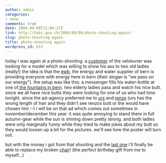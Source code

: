 ```yaml
---
author: admin
categories:
- none
comments: true
date: 2004-09-09T21:04:17Z
link: http://habi.gna.ch/2004/09/09/photo-shooting-again/
slug: photo-shooting-again
title: photo-shooting again
wordpress_id: 613
---
```


today i was again at a photo-shooting. a [customer](http://www.polyconsult.ch/) of the velokurier was looking for a model which was willing to show his ass to two old ladies (really!)
the idea is that the [ewb](http://www.ewb.ch/ww/de/pub/index.htm), the energy and water supplier of bern is providing everyone with energy here in bern (their slogan is "we pass on our energy"). the setup was like this: a messenger fills his water-bottle at one of[ the fountains in bern](http://images.google.com/images?hl=en&lr=&ie=UTF-8&c2coff=1&q=brunnen+bern&btnG=Search). two elderly ladies pass and watch his nice butt. since we all have nice butts they were looking for one of us who had time tonight.
since the ad-agency preferred me to [urs](http://habi.gna.ch/pics/Passfahrt/Images/22.jpg) and [renzo](http://habi.gna.ch/pics/SUICMC03/Pages/23.html) (urs has the wrong length of hair and they didn't see renzos butt or the would have chosen him :-) i will be on that ad which comes out sometimes in november/december this year. it was quite annoying to stand there in full autumn-gear while the sun is shining down pretty strong. and both ladies were only marginally funny while they tried to make jokes about my butt so they would loosen up a bit for the pictures. we'll see how the poster will turn out.

but with the money i got from that shooting and the [last one](http://habi.gna.ch/blog/archives/000398.html) i'll finally be able to replace my broken [chair](http://images.google.com/images?q=panton%20chair&hl=en&lr=&ie=UTF-8&c2coff=1&sa=N&tab=wi)! (the perfect birthday gift from me to myself...)
